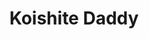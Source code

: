 --- 
title: "Koishite Daddy"
publishdate: "2019-6-22T16:48:46+02:00"
src: "https://365manga.net/manga/koishite-daddy"
image: "https://data.365manga.net/images/thumbnails/15969-koishite-daddy.jpg"
description: "From Shinmakoku Scanlations: Satou is a salaryman who is raising Rintarou, a toddler, by himself. After an event, he gets closer to his neighbour, Takahashi, a gay university student. Satou begins to get attracted to Takahashi who is fond of children and helps Satou a lot, but he held himself back thinking it would be too imprudent for him since he only got divorced just recently. Yet Rintarou starts throwing…"
---